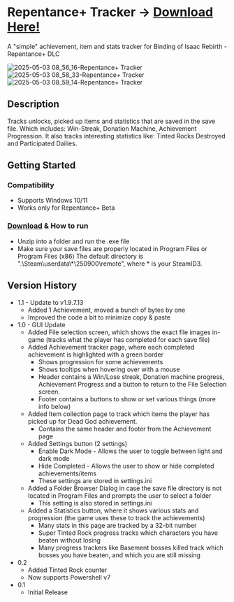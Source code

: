 # Repentance+ Tracker → [Download Here!](https://github.com/Johnden1/Repentance-Achievement-Progress/releases/download/Repentance-Tracker-v1.2.1/Repentance+_Tracker_v1.2.1.zip)

A "simple" achievement, item and stats tracker for Binding of Isaac Rebirth - Repentance+ DLC

![2025-05-03 08_56_16-Repentance+ Tracker](https://github.com/user-attachments/assets/ebf4ce0c-8656-4de9-8bc1-9361aab57ecc)
![2025-05-03 08_58_33-Repentance+ Tracker](https://github.com/user-attachments/assets/ef1fdb55-bd9d-40dd-bbd2-02efd58cf5d1)
![2025-05-03 08_59_14-Repentance+ Tracker](https://github.com/user-attachments/assets/49cd8116-e93e-4fee-babf-bd62d2fdefea)
## Description

Tracks unlocks, picked up items and statistics that are saved in the save file.
Which includes: Win-Streak, Donation Machine, Achievement Progression.
It also tracks interesting statistics like: Tinted Rocks Destroyed and Participated Dailies.

## Getting Started

### Compatibility

* Supports Windows 10/11
* Works only for Repentance+ Beta

### [Download](https://github.com/Johnden1/Repentance-Achievement-Progress/releases/download/Repentance-Tracker-v1.2.1/Repentance+_Tracker_v1.2.1.zip) & How to run

* Unzip into a folder and run the .exe file
* Make sure your save files are properly located in Program Files or Program Files (x86)
The default directory is ".\Steam\userdata\\*\250900\remote", where * is your SteamID3.

## Version History
* 1.1 - Update to v1.9.7.13
   * Added 1 Achievement, moved a bunch of bytes by one
   * Improved the code a bit to minimize copy & paste
* 1.0 - GUI Update
    * Added File selection screen, which shows the exact file images in-game (tracks what the player has completed for each save file)
    * Added Achievement tracker page, where each completed achievement is highlighted with a green border
       * Shows progression for some achievements
       * Shows tooltips when hovering over with a mouse
       * Header contains a Win/Lose streak, Donation machine progress, Achievement Progress and a button to return to the File Selection screen.
       * Footer contains a buttons to show or set various things (more info below)
   * Added Item collection page to track which items the player has picked up for Dead God achievement.
      * Contains the same header and footer from the Achievement page
   * Added Settings button (2 settings)
      * Enable Dark Mode - Allows the user to toggle between light and dark mode
      * Hide Completed - Allows the user to show or hide completed achievements/items
      * These settings are stored in settings.ini
   * Added a Folder Browser Dialog in case the save file directory is not located in Program Files and prompts the user to select a folder
      * This setting is also stored in settings.ini
   * Added a Statistics button, where it shows various stats and progression (the game uses these to track the achievements)
      * Many stats in this page are tracked by a 32-bit number
      * Super Tinted Rock progress tracks which characters you have beaten without losing
      * Many progress trackers like Basement bosses killed track which bosses you have beaten, and which you are still missing
* 0.2
    * Added Tinted Rock counter
    * Now supports Powershell v7
* 0.1
    * Initial Release
